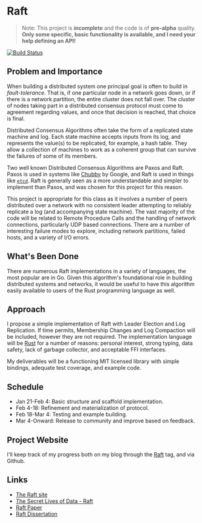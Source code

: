 # Raft #

> Note: This project is **incomplete** and the code is of **pre-alpha** quality. **Only some specific, basic functionality is available, and I need your help defining an API!**

[![Build Status](https://travis-ci.org/Hoverbear/raft.svg)](https://travis-ci.org/Hoverbear/raft)

## Problem and Importance ##

When building a distributed system one principal goal is often to build in *fault-tolerance*. That is, if one particular node in a network goes down, or if there is a network partition, the entire cluster does not fall over. The cluster of nodes taking part in a distributed consensus protocol must come to agreement regarding values, and once that decision is reached, that choice is final.

Distributed Consensus Algorithms often take the form of a replicated state machine and log. Each state machine accepts inputs from its log, and represents the value(s) to be replicated, for example, a hash table. They allow a collection of machines to work as a coherent group that can survive the failures of some of its members.

Two well known Distributed Consensus Algorithms are Paxos and Raft. Paxos is used in systems like [Chubby](http://research.google.com/archive/chubby.html) by Google, and Raft is used in things like [`etcd`](https://github.com/coreos/etcd/tree/master/raft). Raft is generally seen as a more understandable and simpler to implement than Paxos, and was chosen for this project for this reason.

This project is appropriate for this class as it involves a number of peers distributed over a network with no consistent leader attempting to reliably replicate a log (and accompanying state machine). The vast majority of the code will be related to Remote Procedure Calls and the handling of network connections, particularly UDP based connections. There are a number of interesting failure modes to explore, including network partitions, failed hosts, and a variety of I/O errors.

## What's Been Done ##

There are numerous Raft implementations in a variety of languages, the most popular are in Go. Given this algorithm's foundational role in building distributed systems and  networks, it would be useful to have this algorithm easily available to users of the Rust programming language as well.

## Approach ##

I propose a simple implementation of Raft with Leader Election and Log Replication. If time permits, Membership Changes and Log Compaction will be included, however they are not required. The implementation language will be [Rust](http://rust-lang.org/) for a number of reasons: personal interest, strong typing, data safety, lack of garbage collector, and acceptable FFI interfaces.

My deliverables will be a functioning MIT licensed library with simple bindings, adequate test coverage, and example code.

## Schedule ##

* Jan 21-Feb 4: Basic structure and scaffold implementation.
* Feb 4-18: Refinement and materialization of protocol.
* Feb 18-Mar 4: Testing and example building.
* Mar 4-Onward: Release to community and improve based on feedback.

## Project Website ##

I'll keep track of my progress both on my blog through the [Raft](http://www.hoverbear.org/tag/raft/) tag, and via Github.

## Links ##

* [The Raft site](https://raftconsensus.github.io/)
* [The Secret Lives of Data - Raft](http://thesecretlivesofdata.com/raft/)
* [Raft Paper](http://ramcloud.stanford.edu/raft.pdf)
* [Raft Dissertation](https://github.com/ongardie/dissertation#readme)
